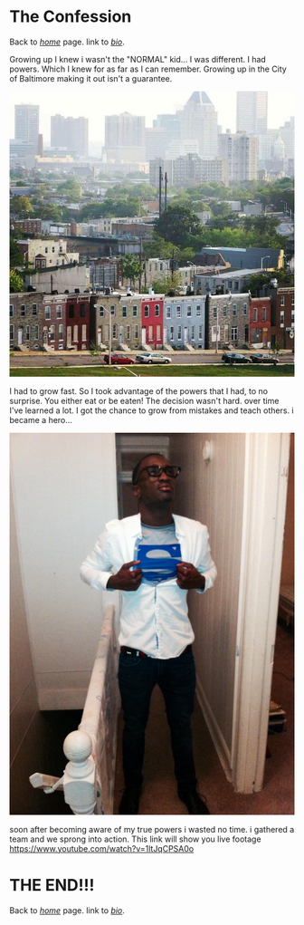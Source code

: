 # The Confession

Back to *[home](https://biggmawk.github.io/ "Home")* page. link to *[bio](https://biggmawk.github.io/bio "bio")*.

Growing up I knew i wasn't the "NORMAL" kid... I was different. I had powers. Which I knew for as far as I can remember. Growing up in the City of Baltimore making it out isn't a guarantee. 


![Baltimore](baltimore.JPG "Baltimore")


I had to grow fast. So I took advantage of the powers that I had, to no surprise. You either eat or be eaten! The decision wasn't hard. over time I've learned a lot. I got the chance to grow from mistakes and teach others. i became a hero...

![Hero](hero.JPG "hero")

soon after becoming aware of my true powers i wasted no time. i gathered a team and we sprong into action. This link will show you live footage <https://www.youtube.com/watch?v=1ltJqCPSA0o> 
# THE END!!!
Back to *[home](https://biggmawk.github.io/ "Home")* page. link to *[bio](https://biggmawk.github.io/bio "bio")*.
